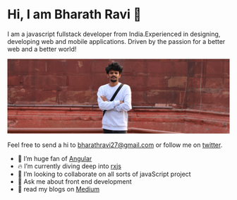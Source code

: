 # Hi, I am Bharath Ravi 🌟

I am a javascript fullstack developer from India.Experienced in designing, developing web and mobile applications.
Driven by the passion for a better web and a better world!

<img src="https://raw.githubusercontent.com/BharathRavi27/BharathRavi27/master/bharath.jpeg" alt="banner of bharath ravi, frontend developer">

Feel free to send a hi to <bharathravi27@gmail.com> or follow me on [twitter](https://twitter.com/_bharath_ravi).

- 🔭 I’m huge fan of [Angular](https://angular.io)
- 🔥 I’m currently diving deep into [rxjs](RxJSrxjs-dev.firebaseapp.com)
- 👯 I’m looking to collaborate on all sorts of javaScript project
- 💬 Ask me about front end development
- 📃 read my blogs on [Medium](https://medium.com/@bharathravi27)
